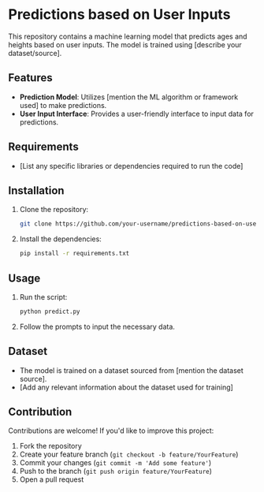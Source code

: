 # Predictions based on User Inputs

This repository contains a machine learning model that predicts ages and heights based on user inputs. The model is trained using [describe your dataset/source].

## Features

- **Prediction Model**: Utilizes [mention the ML algorithm or framework used] to make predictions.
- **User Input Interface**: Provides a user-friendly interface to input data for predictions.

## Requirements

- [List any specific libraries or dependencies required to run the code]

## Installation

1. Clone the repository: 
   ```bash
   git clone https://github.com/your-username/predictions-based-on-user-inputs.git
   ```

2. Install the dependencies:
   ```bash
   pip install -r requirements.txt
   ```

## Usage

1. Run the script:
   ```bash
   python predict.py
   ```

2. Follow the prompts to input the necessary data.

## Dataset

- The model is trained on a dataset sourced from [mention the dataset source]. 
- [Add any relevant information about the dataset used for training]

## Contribution

Contributions are welcome! If you'd like to improve this project:

1. Fork the repository
2. Create your feature branch (`git checkout -b feature/YourFeature`)
3. Commit your changes (`git commit -m 'Add some feature'`)
4. Push to the branch (`git push origin feature/YourFeature`)
5. Open a pull request
